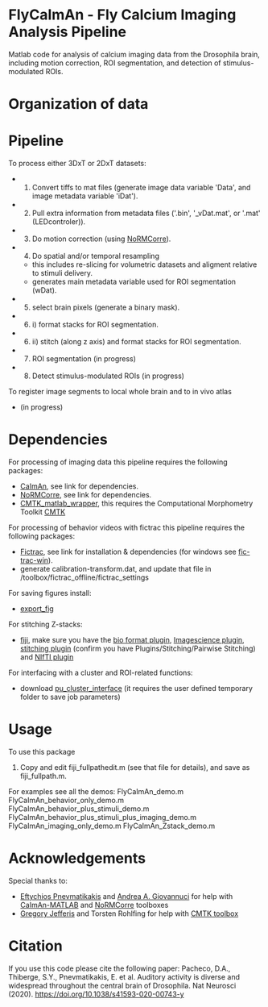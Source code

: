 # FlyCaImAn - Fly Calcium Imaging Analysis Pipeline

Matlab code for analysis of calcium imaging data from the Drosophila brain, including motion correction, ROI segmentation, and detection of stimulus-modulated ROIs.

# Organization of data

# Pipeline
To process either 3DxT or 2DxT datasets:
- 1) Convert tiffs to mat files (generate image data variable 'Data', and image metadata variable 'iDat').
- 2) Pull extra information from metadata files ('.bin', '_vDat.mat', or '.mat' (LEDcontroler)).
- 3) Do motion correction (using [NoRMCorre](https://github.com/flatironinstitute/NoRMCorre)).
- 4) Do spatial and/or temporal resampling
    - this includes re-slicing for volumetric datasets and aligment relative to stimuli delivery.
    - generates main metadata variable used for ROI segmentation (wDat).
- 5) select brain pixels (generate a binary mask).
- 6) i) format stacks for ROI segmentation.
- 6) ii) stitch (along z axis) and format stacks for ROI segmentation.
- 7) ROI segmentation (in progress)
- 8) Detect stimulus-modulated ROIs (in progress)

To register image segments to local whole brain and to in vivo atlas
- (in progress)

# Dependencies

For processing of imaging data this pipeline requires the following packages:
- [CaImAn](https://github.com/flatironinstitute/CaImAn-MATLAB), see link for dependencies.
- [NoRMCorre](https://github.com/flatironinstitute/NoRMCorre), see link for dependencies.
- [CMTK_matlab_wrapper](https://github.com/dpacheco0921/CMTK_matlab_wrapper), this requires the Computational Morphometry Toolkit [CMTK](https://www.nitrc.org/projects/cmtk)

For processing of behavior videos with fictrac this pipeline requires the following packages:
- [Fictrac](http://rjdmoore.net/fictrac/), see link for installation & dependencies (for windows see [fic-trac-win](https://github.com/murthylab/fic-trac-win)).
- generate calibration-transform.dat, and update that file in /toolbox/fictrac_offline/fictrac_settings

For saving figures install:
- [export_fig](https://github.com/altmany/export_fig)

For stitching Z-stacks:
- [fiji](https://imagej.net/Fiji/Downloads), make sure you have the [bio format plugin](https://imagej.net/Bio-Formats), [Imagescience plugin](https://imagej.net/Imagescience), [stitching plugin](https://imagej.net/Image_Stitching) (confirm you have Plugins/Stitching/Pairwise Stitching) and [NIfTI plugin](https://imagej.nih.gov/ij/plugins/nifti.html)

For interfacing with a cluster and ROI-related functions:
- download [pu_cluster_interface](https://github.com/dpacheco0921/pu_cluster_interface) (it requires the user defined temporary folder to save job parameters)

# Usage

To use this package
1) Copy and edit fiji_fullpathedit.m (see that file for details), and save as fiji_fullpath.m.

For examples see all the demos:
FlyCaImAn_demo.m
FlyCaImAn_behavior_only_demo.m
FlyCaImAn_behavior_plus_stimuli_demo.m
FlyCaImAn_behavior_plus_stimuli_plus_imaging_demo.m
FlyCaImAn_imaging_only_demo.m
FlyCaImAn_Zstack_demo.m

# Acknowledgements

Special thanks to:
- [Eftychios Pnevmatikakis](https://github.com/epnev) and [Andrea A. Giovannuci](https://github.com/agiovann) for help with [CaImAn-MATLAB](https://github.com/flatironinstitute/CaImAn-MATLAB) and [NoRMCorre](https://github.com/flatironinstitute/NoRMCorre) toolboxes
- [Gregory Jefferis](https://github.com/jefferis) and Torsten Rohlfing for help with [CMTK toolbox](https://www.nitrc.org/projects/cmtk)

# Citation

If you use this code please cite the following paper:
Pacheco, D.A., Thiberge, S.Y., Pnevmatikakis, E. et al. Auditory activity is diverse and widespread throughout the central brain of Drosophila. Nat Neurosci (2020). https://doi.org/10.1038/s41593-020-00743-y
